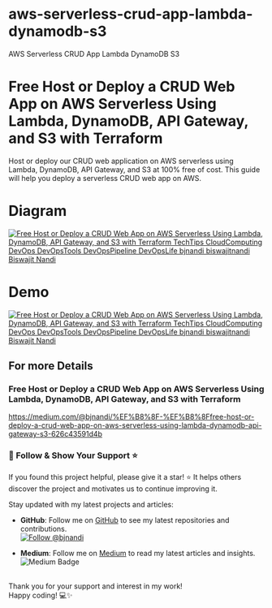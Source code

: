 # aws-serverless-crud-app-lambda-dynamodb-s3
AWS Serverless CRUD App Lambda DynamoDB S3

# Free Host or Deploy a CRUD Web App on AWS Serverless Using Lambda, DynamoDB, API Gateway, and S3 with Terraform
Host or deploy our CRUD web application on AWS serverless using Lambda, DynamoDB, API Gateway, and S3 at 100% free of cost. This guide will help you deploy a serverless CRUD web app on AWS.

# Diagram
[![Free Host or Deploy a CRUD Web App on AWS Serverless Using Lambda, DynamoDB, API Gateway, and S3 with Terraform TechTips CloudComputing DevOps DevOpsTools DevOpsPipeline DevOpsLife bjnandi biswajitnandi Biswajit Nandi](/Containerize.webp)](https://github.com/bjnandi/aws-serverless-crud-app-lambda-dynamodb-s3 "Free Host or Deploy a CRUD Web App on AWS Serverless Using Lambda, DynamoDB, API Gateway, and S3 with Terraform")

# Demo
[![Free Host or Deploy a CRUD Web App on AWS Serverless Using Lambda, DynamoDB, API Gateway, and S3 with Terraform TechTips CloudComputing DevOps DevOpsTools DevOpsPipeline DevOpsLife bjnandi biswajitnandi Biswajit Nandi](/Containerize.gif)](https://github.com/bjnandi/aws-serverless-crud-app-lambda-dynamodb-s3 "Free Host or Deploy a CRUD Web App on AWS Serverless Using Lambda, DynamoDB, API Gateway, and S3 with Terraform")


## For more Details

### Free Host or Deploy a CRUD Web App on AWS Serverless Using Lambda, DynamoDB, API Gateway, and S3 with Terraform <br>
https://medium.com/@bjnandi/%EF%B8%8F-%EF%B8%8Ffree-host-or-deploy-a-crud-web-app-on-aws-serverless-using-lambda-dynamodb-api-gateway-s3-626c43591d4b


### 📣 Follow & Show Your Support ⭐️

If you found this project helpful, please give it a star! ⭐️ It helps others discover the project and motivates us to continue improving it.

Stay updated with my latest projects and articles:

- **GitHub**: Follow me on [GitHub](https://github.com/bjnandi) to see my latest repositories and contributions.  
  [![Follow @bjnandi](https://img.shields.io/github/followers/bjnandi?label=Follow%20%40bjnandi&style=social)](https://github.com/bjnandi)

- **Medium**: Follow me on [Medium](https://medium.com/@bjnandi) to read my latest articles and insights.  
  ![Medium Badge](https://img.shields.io/badge/Medium-Follow%20Me%20on%20Medium-000?logo=medium&style=social)

<br>
Thank you for your support and interest in my work! <br>
Happy coding! 💻✨
<br><br>